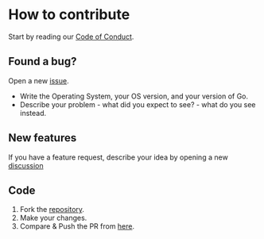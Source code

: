 # How to contribute

Start by reading our [Code of Conduct](CODE_OF_CONDUCT.md).

## Found a bug?

Open a new [issue](https://github.com/dreams-money/turnstile/issues/new).
 * Write the Operating System, your OS version, and your version of Go.
 * Describe your problem - what did you expect to see? - what do you see instead.

## New features

If you have a feature request, describe your idea by opening a new
[discussion](https://github.com/dreams-money/turnstile/discussions/new)

## Code

1. Fork the [repository](https://github.com/dreams-money/turnstile).
2. Make your changes.
3. Compare & Push the PR from [here](https://github.com/dreams-money/turnstile/compare).